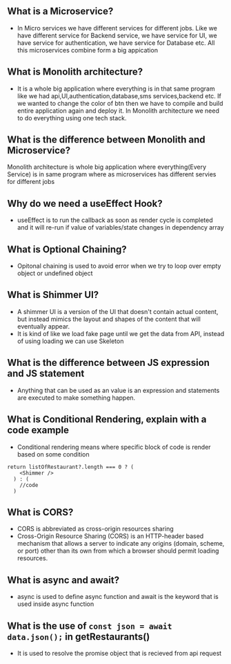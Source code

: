 ## What is a Microservice?

- In Micro services we have different services for different jobs. Like we have different service for Backend service, we have service for UI, we have service for authentication, we have service for Database etc. All this microservices combine form a big appication

## What is Monolith architecture?

- It is a whole big application where everything is in that same program like we had api,UI,authentication,database,sms services,backend etc. If we wanted to change the color of btn then we have to compile and build entire application again and deploy it. In Monolith architecture we need to do everything using one tech stack.

## What is the difference between Monolith and Microservice?

Monolith architecture is whole big application where everything(Every Service) is in same program where as microservices has different servies for different jobs

## Why do we need a useEffect Hook?

- useEffect is to run the callback as soon as render cycle is completed and it will re-run if value of variables/state changes in dependency array

## What is Optional Chaining?

- Opitonal chaining is used to avoid error when we try to loop over empty object or undefined object

## What is Shimmer UI?

- A shimmer UI is a version of the UI that doesn't contain actual content, but instead mimics the layout and shapes of the content that will eventually appear.
- It is kind of like we load fake page until we get the data from API, instead of using loading we can use Skeleton

## What is the difference between JS expression and JS statement

- Anything that can be used as an value is an expression and statements are executed to make something happen.

## What is Conditional Rendering, explain with a code example

- Conditional rendering means where specific block of code is render based on some condition

```
return listOfRestaurant?.length === 0 ? (
    <Shimmer />
  ) : (
    //code
  )
```

## What is CORS?

- CORS is abbreviated as cross-origin resources sharing
- Cross-Origin Resource Sharing (CORS) is an HTTP-header based mechanism that allows a server to indicate any origins (domain, scheme, or port) other than its own from which a browser should permit loading resources.

## What is async and await?

- async is used to define async function and await is the keyword that is used inside async function

## What is the use of `const json = await data.json();` in getRestaurants()

- It is used to resolve the promise object that is recieved from api request
